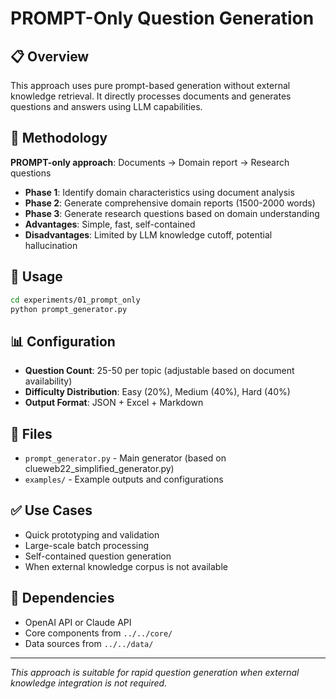 # PROMPT-Only Question Generation

## 📋 Overview

This approach uses pure prompt-based generation without external knowledge retrieval. It directly processes documents and generates questions and answers using LLM capabilities.

## 🔧 Methodology

**PROMPT-only approach**: Documents → Domain report → Research questions

- **Phase 1**: Identify domain characteristics using document analysis
- **Phase 2**: Generate comprehensive domain reports (1500-2000 words)
- **Phase 3**: Generate research questions based on domain understanding
- **Advantages**: Simple, fast, self-contained
- **Disadvantages**: Limited by LLM knowledge cutoff, potential hallucination

## 🚀 Usage

```bash
cd experiments/01_prompt_only
python prompt_generator.py
```

## 📊 Configuration

- **Question Count**: 25-50 per topic (adjustable based on document availability)
- **Difficulty Distribution**: Easy (20%), Medium (40%), Hard (40%)
- **Output Format**: JSON + Excel + Markdown

## 📁 Files

- `prompt_generator.py` - Main generator (based on clueweb22_simplified_generator.py)
- `examples/` - Example outputs and configurations

## ✅ Use Cases

- Quick prototyping and validation
- Large-scale batch processing
- Self-contained question generation
- When external knowledge corpus is not available

## 🔗 Dependencies

- OpenAI API or Claude API
- Core components from `../../core/`
- Data sources from `../../data/`

---

*This approach is suitable for rapid question generation when external knowledge integration is not required.* 